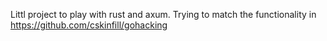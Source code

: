 Littl project to play with rust and axum.  Trying to match the functionality in https://github.com/cskinfill/gohacking
